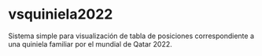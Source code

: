 # vsquiniela2022
Sistema simple para visualización de tabla de posiciones correspondiente a una quiniela familiar por el mundial de Qatar 2022.
